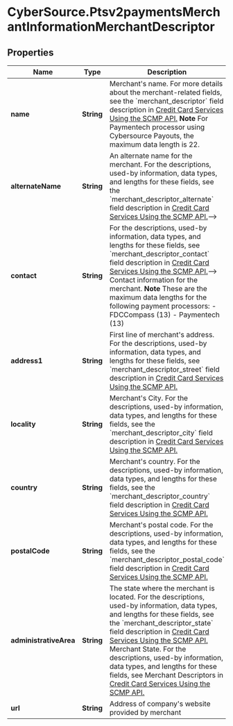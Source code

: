 # CyberSource.Ptsv2paymentsMerchantInformationMerchantDescriptor

## Properties
Name | Type | Description | Notes
------------ | ------------- | ------------- | -------------
**name** | **String** | Merchant&#39;s name.  For more details about the merchant-related fields, see the &#x60;merchant_descriptor&#x60; field description in [Credit Card Services Using the SCMP API.](http://apps.cybersource.com/library/documentation/dev_guides/CC_Svcs_SCMP_API/html)  **Note** For Paymentech processor using Cybersource Payouts, the maximum data length is 22.  | [optional] 
**alternateName** | **String** | An alternate name for the merchant.  For the descriptions, used-by information, data types, and lengths for these fields, see the &#x60;merchant_descriptor_alternate&#x60; field description in [Credit Card Services Using the SCMP API.](http://apps.cybersource.com/library/documentation/dev_guides/CC_Svcs_SCMP_API/html)--&gt;  | [optional] 
**contact** | **String** | For the descriptions, used-by information, data types, and lengths for these fields, see &#x60;merchant_descriptor_contact&#x60; field description in [Credit Card Services Using the SCMP API.](http://apps.cybersource.com/library/documentation/dev_guides/CC_Svcs_SCMP_API/html)--&gt; Contact information for the merchant.  **Note** These are the maximum data lengths for the following payment processors: - FDCCompass (13) - Paymentech (13)  | [optional] 
**address1** | **String** | First line of merchant&#39;s address. For the descriptions, used-by information, data types, and lengths for these fields, see &#x60;merchant_descriptor_street&#x60; field description in [Credit Card Services Using the SCMP API.](http://apps.cybersource.com/library/documentation/dev_guides/CC_Svcs_SCMP_API/html)  | [optional] 
**locality** | **String** | Merchant&#39;s City.  For the descriptions, used-by information, data types, and lengths for these fields, see the &#x60;merchant_descriptor_city&#x60; field description in [Credit Card Services Using the SCMP API.](http://apps.cybersource.com/library/documentation/dev_guides/CC_Svcs_SCMP_API/html)  | [optional] 
**country** | **String** | Merchant&#39;s country.  For the descriptions, used-by information, data types, and lengths for these fields, see the &#x60;merchant_descriptor_country&#x60; field description in [Credit Card Services Using the SCMP API.](http://apps.cybersource.com/library/documentation/dev_guides/CC_Svcs_SCMP_API/html)  | [optional] 
**postalCode** | **String** | Merchant&#39;s postal code.  For the descriptions, used-by information, data types, and lengths for these fields, see the &#x60;merchant_descriptor_postal_code&#x60; field description in [Credit Card Services Using the SCMP API.](http://apps.cybersource.com/library/documentation/dev_guides/CC_Svcs_SCMP_API/html)  | [optional] 
**administrativeArea** | **String** | The state where the merchant is located.  For the descriptions, used-by information, data types, and lengths for these fields, see the &#x60;merchant_descriptor_state&#x60; field description in [Credit Card Services Using the SCMP API.](http://apps.cybersource.com/library/documentation/dev_guides/CC_Svcs_SCMP_API/html)  Merchant State. For the descriptions, used-by information, data types, and lengths for these fields, see Merchant Descriptors in [Credit Card Services Using the SCMP API.](http://apps.cybersource.com/library/documentation/dev_guides/CC_Svcs_SCMP_API/html)  | [optional] 
**url** | **String** | Address of company&#39;s website provided by merchant  | [optional] 


